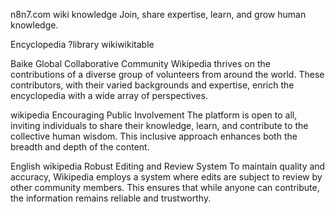 n8n7.com
wiki
knowledge
Join, share expertise, learn, and grow human knowledge.

Encyclopedia ?library wikiwikitable 

Baike
Global Collaborative Community
Wikipedia thrives on the contributions of a diverse group of volunteers from around the world. These contributors, with their varied backgrounds and expertise, enrich the encyclopedia with a wide array of perspectives.

wikipedia
Encouraging Public Involvement
The platform is open to all, inviting individuals to share their knowledge, learn, and contribute to the collective human wisdom. This inclusive approach enhances both the breadth and depth of the content.

English wikipedia
Robust Editing and Review System
To maintain quality and accuracy, Wikipedia employs a system where edits are subject to review by other community members. This ensures that while anyone can contribute, the information remains reliable and trustworthy.
